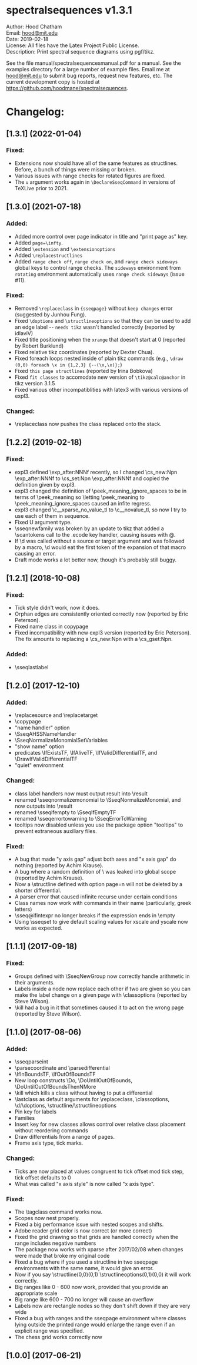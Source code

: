 
spectralsequences v1.3.1
========================
Author: Hood Chatham  
Email: hood@mit.edu  
Date: 2019-02-18  
License: All files have the Latex Project Public License.  
Description: Print spectral sequence diagrams using pgf/tikz.  


See the file manual/spectralsequencesmanual.pdf for a manual. See the examples directory for a large number of example files.
Email me at hood@mit.edu to submit bug reports, request new features, etc. The current development copy is hosted at https://github.com/hoodmane/spectralsequences. 

Changelog:
==========
## [1.3.1] (2022-01-04)

### Fixed:
- Extensions now should have all of the same features as structlines. Before, a
  bunch of things were missing or broken.
- Various issues with range checks for rotated figures are fixed.
- The `u` argument works again in `\DeclareSseqCommand` in versions of TeXLive
  prior to 2021.

## [1.3.0] (2021-07-18)
### Added:
- Added more control over page indicator in title and "print page as" key.
- Added `page=\infty`.
- Added `\extension` and `\extensionoptions`
- Added `\replacestructlines`
- Added `range check off`, `range check on`, and `range check sideways` global
  keys to control range checks. The `sideways` environment from `rotating`
  environment automatically uses `range check sideways` (issue #11). 

### Fixed:
- Removed `\replaceclass` in `{sseqpage}` without `keep changes` error (suggested by Junhou Fung).
- Fixed `\doptions` and `\structlineoptions` so that they can be used to add an edge label -- `needs tikz` wasn't handled correctly (reported by idlaviV)
- Fixed title positioning when the `xrange` that doesn't start at 0 (reported by Robert Burklund)
- Fixed relative tikz coordinates (reported by Dexter Chua).
- Fixed foreach loops nested inside of plain tikz commands (e.g., `\draw (0,0) foreach \x in {1,2,3} {--(\x,\x)};`)
- Fixed `this page structlines` (reported by Irina Bobkova)
- Fixed `fit classes` to accomodate new version of `\tikz@calc@anchor` in tikz version 3.1.5
- Fixed various other incompatiblities with latex3 with various versions of expl3.

### Changed:
- \replaceclass now pushes the class replaced onto the stack.

## [1.2.2] (2019-02-18)
### Fixed:
- expl3 defined \exp_after:NNNf recently, so I changed \cs_new:Npn \exp_after:NNNf to \cs_set:Npn \exp_after:NNNf and copied the definition given by
  expl3.
- expl3 changed the definition of \peek_meaning_ignore_spaces to be in terms of \peek_meaning so \letting \peek_meaning to \peek_meaning_ignore_spaces 
  caused an infite regress. 
- expl3 changed \c__xparse_no_value_tl to \c__novalue_tl, so now I try to use each of them in sequence.
- Fixed U argument type.
- \sseqnewfamily was broken by an update to tikz that added a \scantokens call to the .ecode key handler, causing issues with @.
- If \d was called without a source or target argument and was followed by a macro, \d would eat the first token of the expansion of that macro
  causing an error. 
- Draft mode works a lot better now, though it's probably still buggy.

## [1.2.1] (2018-10-08)
### Fixed:
- Tick style didn't work, now it does.
- Orphan edges are consistently oriented correctly now (reported by Eric Peterson).
- Fixed name class in copypage
- Fixed incompatibility with new expl3 version (reported by Eric Peterson). The fix amounts to replacing a \cs_new:Npn with a \cs_gset:Npn.

### Added:
- \sseqlastlabel

## [1.2.0] (2017-12-10)
### Added:
- \replacesource and \replacetarget
- \copypage
- "name handler" option
- \SseqAHSSNameHandler
- \SseqNormalizeMonomialSetVariables
- "show name" option
- predicates \IfExistsTF, \IfAliveTF, \IfValidDifferentialTF, and \DrawIfValidDifferentialTF
- "quiet" environment

### Changed:
- class label handlers now must output result into \result
- renamed \sseqnormalizemonomial to \SseqNormalizeMonomial, and now outputs into \result
- renamed \sseqifempty to \SseqIfEmptyTF 
- renamed \sseqerrortowarning to \SseqErrorToWarning
- tooltips now disabled unless you use the package option "tooltips" to prevent extraneous auxiliary files.

### Fixed:
- A bug that made "y axis gap" adjust both axes and "x axis gap" do nothing (reported by Achim Krause).
- A bug where a random definition of \\ was leaked into global scope (reported by Achim Krause).
- Now a \structline defined with option page=n will not be deleted by a shorter differential.
- A parser error that caused infinite recurse under certain conditions
- Class names now work with commands in their name (particularly, greek letters)
- \sseq@ifintexpr no longer breaks if the expression ends in \empty
- Using \sseqset to give default scaling values for xscale and yscale now works as expected.

    
## [1.1.1] (2017-09-18)

### Fixed:
- Groups defined with \SseqNewGroup now correctly handle arithmetic in their arguments.
- Labels inside a node now replace each other if two are given so you can make the label change on a given page with \classoptions (reported by Steve Wilson). 
- \kill had a bug in it that sometimes caused it to act on the wrong page (reported by Steve Wilson).


## [1.1.0] (2017-08-06)

### Added:
- \sseqparseint
- \parsecoordinate and \parsedifferential
- \IfInBoundsTF, \IfOutOfBoundsTF
- New loop constructs \Do, \DoUntilOutOfBounds, \DoUntilOutOfBoundsThenNMore
- \kill which kills a class without having to put a differential
- \lastclass as default arguments for \replaceclass, \classoptions, \d/\doptions, \structline/\structlineoptions
- Pin key for labels
- Families 
- Insert key for new classes allows control over relative class placement without reordering commands
- Draw differentials from a range of pages.
- Frame axis type, tick marks.

### Changed:
- Ticks are now placed at values congruent to tick offset mod tick step, tick offset defaults to 0
- What was called "x axis style" is now called "x axis type".

### Fixed: 
- The \tagclass command works now.
- Scopes now nest properly.
- Fixed a big performance issue with nested scopes and shifts. 
- Adobe reader grid color is now correct (or more correct)
- Fixed the grid drawing so that grids are handled correctly when the range includes negative numbers
- The package now works with xparse after 2017/02/08 when changes were made that broke my original code
- Fixed a bug where if you used a structline in two sseqpage environments with the same name, it would give an error. 
- Now if you say \structline(0,0)(0,1) \structlineoptions(0,1)(0,0) it will work correctly.
- Big ranges like 0 - 600 now work, provided that you provide an appropriate scale
- Big range like 600 - 700 no longer will cause an overflow
- Labels now are rectangle nodes so they don't shift down if they are very wide
- Fixed a bug with ranges and the sseqpage environment where classes lying outside the printed range would enlarge the range even if an explicit range was specified.
- The chess grid works correctly now

## [1.0.0] (2017-06-21)
